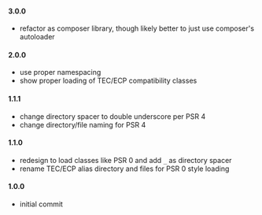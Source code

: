 #### 3.0.0
* refactor as composer library, though likely better to just use composer's autoloader

#### 2.0.0
* use proper namespacing
* show proper loading of TEC/ECP compatibility classes

#### 1.1.1
* change directory spacer to double underscore per PSR 4
* change directory/file naming for PSR 4

#### 1.1.0
* redesign to load classes like PSR 0 and add `_` as directory spacer
* rename TEC/ECP alias directory and files for PSR 0 style loading

#### 1.0.0
* initial commit
